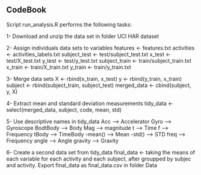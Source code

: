## CodeBook

Script run_analysis.R performs the following tasks:

1- Download and unzip the data set in folder UCI HAR dataset

2- Assign individuals data sets to variables
  features <- features.txt
  activities <- activities_labels.txt
  subject_test <- test/subject_test.txt
  x_test <- test/X_test.txt
  y_test <- test/y_test.txt
  subject_train <- train/subject_train.txt
  x_train <- train/X_train.txt
  y_train <- train/y_train.txt
  
3- Merge data sets
  X <- rbind(x_train, x_test)
  y <- rbind(y_train, x_train)
  subject <- rbind(subject_train, subject_test)
  merged_data <- cbind(subject, y, X)
  
4- Extract mean and standard deviation measurements
  tidy_data <- select(merged_data, subject, code, mean, std)
  
5- Use descriptive names in tidy_data
  Acc --> Accelerator
  Gyro --> Gyroscope
  BodtBody --> Body
  Mag --> magnitude
  t --> Time
  f --> Frequency
  tBody --> TimeBody
  -mean() --> Mean
  -std() --> STD
  freq --> Frequency
  angle --> Angle
  gravity --> Gravity
  
6- Create a second data set from tidy_data
  final_data <- taking the means of each variable for each activity                  and each subject, after groupped by subjec and                       activity.
  Export final_data as final_data.csv in folder Data
  
    